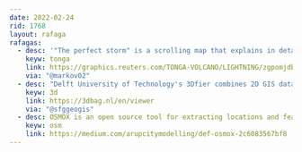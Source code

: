 ```yaml
---
date: 2022-02-24
rid: 1768
layout: rafaga
rafagas:
  - desc: '"The perfect storm" is a scrolling map that explains in detail the phenomenon of lightning during the volcanic eruption of Tonga'
    keyw: tonga
    link: https://graphics.reuters.com/TONGA-VOLCANO/LIGHTNING/zgpomjdbypd/index.html
    via: "@markov02"
  - desc: "Delft University of Technology's 3Dfier combines 2D GIS data with point clouds to generate a watertight DSM with 3D structures across the country"
    keyw: 3d
    link: https://3dbag.nl/en/viewer
    via: "@sfggeogis"
  - desc: OSMOX is an open source tool for extracting locations and features from OpenStreetMap (OSM) data created by Arup's City Modeling Lab for real-world simulations and studies
    keyw: osm
    link: https://medium.com/arupcitymodelling/def-osmox-2c6083567bf8
---
```

